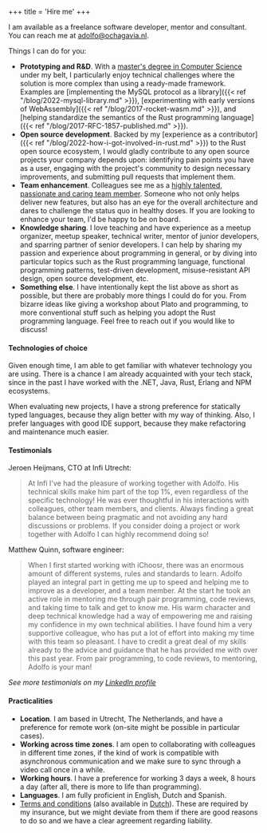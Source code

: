 +++
title = 'Hire me'
+++

I am available as a freelance software developer, mentor and consultant. You can reach me at <a href="&#109;&#97;&#105;&#108;&#116;&#111;&#58;&#97;&#100;&#111;&#108;&#102;&#111;&#64;&#111;&#99;&#104;&#97;&#103;&#97;&#118;&#105;&#97;&#46;&#110;&#108;">&#97;&#100;&#111;&#108;&#102;&#111;&#64;&#111;&#99;&#104;&#97;&#103;&#97;&#118;&#105;&#97;&#46;&#110;&#108;</a>.

Things I can do for you:

* __Prototyping and R&D__. With a [master's degree in Computer Science](https://studenttheses.uu.nl/handle/20.500.12932/29738) under my belt, I particularly enjoy technical challenges where the solution is more complex than using a ready-made framework. Examples are [implementing the MySQL protocol as a library]({{< ref "/blog/2022-mysql-library.md" >}}), [experimenting with early versions of WebAssembly]({{< ref "/blog/2017-rocket-wasm.md" >}}), and [helping standardize the semantics of the Rust programming language]({{< ref "/blog/2017-RFC-1857-published.md" >}}).
* __Open source development__. Backed by my [experience as a contributor]({{< ref "/blog/2022-how-i-got-involved-in-rust.md" >}}) to the Rust open source ecosystem, I would gladly contribute to any open source projects your company depends upon: identifying pain points you have as a user, engaging with the project's community to design necessary improvements, and submitting pull requests that implement them.
* __Team enhancement__. Colleagues see me as a [highly talented, passionate and caring team member](#testimonials). Someone who not only helps deliver new features, but also has an eye for the overall architecture and dares to challenge the status quo in healthy doses. If you are looking to enhance your team, I'd be happy to be on board.
* __Knowledge sharing__. I love teaching and have experience as a meetup organizer, meetup speaker, technical writer, mentor of junior developers, and sparring partner of senior developers. I can help by sharing my passion and experience about programming in general, or by diving into particular topics such as the Rust programming language, functional programming patterns, test-driven development, misuse-resistant API design, open source development, etc.
* __Something else__. I have intentionally kept the list above as short as possible, but there are probably more things I could do for you. From bizarre ideas like giving a workshop about Plato and programming, to more conventional stuff such as helping you adopt the Rust programming language. Feel free to reach out if you would like to discuss!

#### Technologies of choice

Given enough time, I am able to get familiar with whatever technology you are using. There is a chance I am already acquainted with your tech stack, since in the past I have worked with the .NET, Java, Rust, Erlang and NPM ecosystems.

When evaluating new projects, I have a strong preference for statically typed languages, because they align better with my way of thinking. Also, I prefer languages with good IDE support, because they make refactoring and maintenance much easier.

#### Testimonials

Jeroen Heijmans, CTO at Infi Utrecht:

> At Infi I've had the pleasure of working together with Adolfo. His technical skills make him part of the top 1%, even regardless of the specific technology! He was ever thoughtful in his interactions with colleagues, other team members, and clients. Always finding a great balance between being pragmatic and not avoiding any hard discussions or problems. If you consider doing a project or work together with Adolfo I can highly recommend doing so!

Matthew Quinn, software engineer:

> When I first started working with iChoosr, there was an enormous amount of different systems, rules and standards to learn. Adolfo played an integral part in getting me up to speed and helping me to improve as a developer, and a team member. At the start he took an active role in mentoring me through pair programming, code reviews, and taking time to talk and get to know me. His warm character and deep technical knowledge had a way of empowering me and raising my confidence in my own technical abilities. I have found him a very supportive colleague, who has put a lot of effort into making my time with this team so pleasant. I have to credit a great deal of my skills already to the advice and guidance that he has provided me with over this past year. From pair programming, to code reviews, to mentoring, Adolfo is your man!

_See more testimonials on my [LinkedIn profile](https://www.linkedin.com/in/adolfoochagavia/)_

#### Practicalities

* __Location__. I am based in Utrecht, The Netherlands, and have a preference for remote work (on-site might be possible in particular cases).
* __Working across time zones__. I am open to collaborating with colleagues in different time zones, if the kind of work is compatible with asynchronous communication and we make sure to sync through a video call once in a while.
* __Working hours__. I have a preference for working 3 days a week, 8 hours a day (after all, there is more to life than programming).
* __Languages__. I am fully proficient in English, Dutch and Spanish.
* <a href="/files/NLdigital Terms - EN.pdf">Terms and conditions</a> (also available in <a href="/files/NLdigital Voorwaarden - NL.pdf">Dutch</a>). These are required by my insurance, but we might deviate from them if there are good reasons to do so and we have a clear agreement regarding liability.
